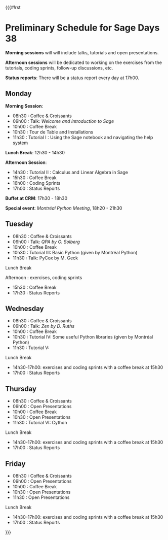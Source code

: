 {{{#!rst

Preliminary Schedule for Sage Days 38
=====================================

**Morning sessions** will will include talks, tutorials and open presentations.

**Afternoon sessions** will be dedicated to working on the exercises from the
tutorials, coding sprints, follow-up discussions, etc.

**Status reports**: There will be a status report every day at 17h00.

Monday
------

**Morning Session**:

* 08h30 : Coffee & Croissants
* 09h00 : Talk: *Welcome and Introduction to Sage*
* 10h00 : Coffee Break
* 10h30 : Tour de Table and Installations
* 11h30 : Tutorial I : Using the Sage notebook and navigating the help system

**Lunch Break**: 12h30 - 14h30

**Afternoon Session**:

* 14h30 : Tutorial II : Calculus and Linear Algebra in Sage
* 15h30 : Coffee Break
* 16h00 : Coding Sprints
* 17h00 : Status Reports

**Buffet at CRM**: 17h30 - 18h30

**Special event**: *Montréal Python Meeting*, 18h20 - 21h30

Tuesday
-------

* 08h30 : Coffee & Croissants
* 09h00 : Talk: *QPA by O. Solberg*
* 10h00 : Coffee Break
* 10h30 : Tutorial III: Basic Python (given by Montréal Python)
* 11h30 : Talk: PyCox by M. Geck

Lunch Break

Afternoon : exercises, coding sprints

* 15h30 : Coffee Break
* 17h30 : Status Reports

Wednesday
---------

* 08h30 : Coffee & Croissants
* 09h00 : Talk: *Zen by D. Ruths*
* 10h00 : Coffee Break
* 10h30 : Tutorial IV: Some useful Python libraries (given by Montréal Python)
* 11h30 : Tutorial V:

Lunch Break

* 14h30-17h00: exercises and coding sprints with a coffee break at 15h30
* 17h00 : Status Reports

Thursday
--------

* 08h30 : Coffee & Croissants
* 09h00 : Open Presentations
* 10h00 : Coffee Break
* 10h30 : Open Presentations
* 11h30 : Tutorial VI: Cython

Lunch Break

* 14h30-17h00: exercises and coding sprints with a coffee break at 15h30
* 17h00 : Status Reports

Friday
------

* 08h30 : Coffee & Croissants
* 09h00 : Open Presentations
* 10h00 : Coffee Break
* 10h30 : Open Presentations
* 11h30 : Open Presentations

Lunch Break

* 14h30-17h00: exercises and coding sprints with a coffee break at 15h30
* 17h00 : Status Reports

}}}
